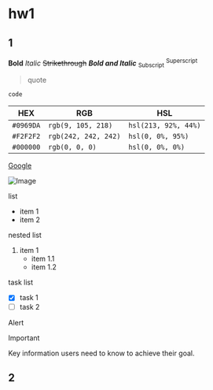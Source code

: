 # hw1

## 1
**Bold**
*Italic*
~~Strikethrough~~
***Bold and Italic***
<sub>Subscript</sub>
<sup>Superscript</sup>

> quote

```
code
```

HEX | RGB | HSL
--- | --- | ---
`#0969DA` | `rgb(9, 105, 218)` | `hsl(213, 92%, 44%)`
`#F2F2F2` | `rgb(242, 242, 242)` | `hsl(0, 0%, 95%)`
`#000000` | `rgb(0, 0, 0)` | `hsl(0, 0%, 0%)`

[Google](https://www.google.com)

![Image](https://www.google.com/images/branding/googlelogo/1x/googlelogo_color_272x92dp.png)

list
- item 1
- item 2

nested list
1. item 1
   - item 1.1
   - item 1.2

task list
- [x] task 1
- [ ] task 2

Alert
> [!IMPORTANT]
> Key information users need to know to achieve their goal.
## 2